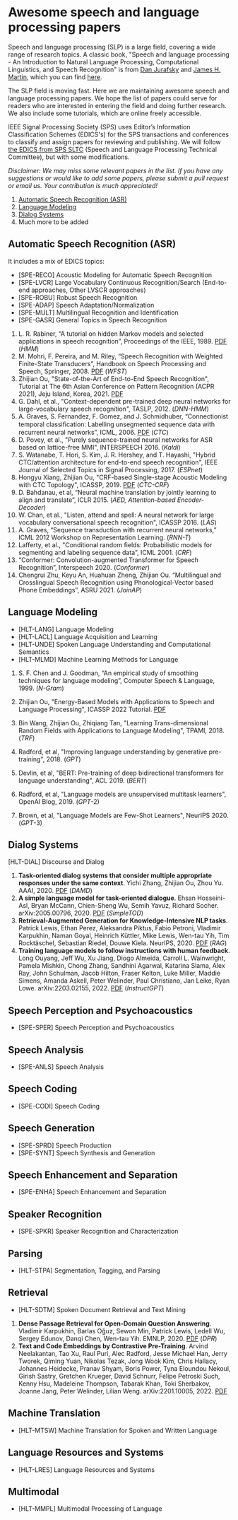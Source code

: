 # Awesome speech and language processing papers

Speech and language processing (SLP) is a large field, covering a wide range of research topics. A classic book, "Speech and language processing - An Introduction to Natural Language Processing, Computational Linguistics, and Speech Recognition" is from [Dan Jurafsky](http://web.stanford.edu/people/jurafsky/) and [James H. Martin](http://www.cs.colorado.edu/~martin/), which you can find [here](https://web.stanford.edu/~jurafsky/slp3/). 

The SLP field is moving fast. Here we are maintaining awesome speech and language processing papers. We hope the list of papers could serve for readers who are interested in entering the field and doing further research. We also include some tutorials, which are online freely accessible.

IEEE Signal Processing Society (SPS) uses Editor’s Information Classification Schemes (EDICS's) for the SPS transactions and conferences to classify and assign papers for reviewing and publishing. We will follow [the EDICS from SPS SLTC](https://signalprocessingsociety.org/community-involvement/speech-and-language-processing/edics) (Speech and Language Processing Technical Committee), but with some modifications.

_Disclaimer: We may miss some relevant papers in the list. If you have any suggestions or would like to add some papers, please submit a pull request or email us. Your contribution is much appreciated!_

1. [Automatic Speech Recognition (ASR)](#automatic-speech-recognition-asr)
2. [Language Modeling](#language-modeling)
3. [Dialog Systems](#dialog-systems)
4. Much more to be added


## Automatic Speech Recognition (ASR)

It includes a mix of EDICS topics:
- [SPE-RECO] Acoustic Modeling for Automatic Speech Recognition
- [SPE-LVCR] Large Vocabulary Continuous Recognition/Search (End-to-end approaches, Other LVSCR approaches)
- [SPE-ROBU] Robust Speech Recognition
- [SPE-ADAP] Speech Adaptation/Normalization
- [SPE-MULT] Multilingual Recognition and Identification
- [SPE-GASR] General Topics in Speech Recognition



1. L. R. Rabiner, “A tutorial on hidden Markov models and selected applications in speech recognition”, Proceedings of the IEEE, 1989. [PDF](https://web.ece.ucsb.edu/Faculty/Rabiner/ece259/Reprints/tutorial%20on%20hmm%20and%20applications.pdf) (_HMM_)
2. M. Mohri, F. Pereira, and M. Riley, “Speech Recognition with Weighted Finite-State Transducers”, Handbook on Speech Processing and Speech, Springer, 2008. [PDF](https://cs.nyu.edu/~mohri/pub/hbka.pdf) (_WFST_)
3. Zhijian Ou, "State-of-the-Art of End-to-End Speech Recognition", Tutorial at The 6th Asian Conference on Pattern Recognition (ACPR 2021), Jeju Island, Korea, 2021.  [PDF](http://oa.ee.tsinghua.edu.cn/~ouzhijian/pdf/ACPR2021%20Tutorial%20State-of-the-Art%20of%20End-to-End%20Speech%20Recognition.pdf)
4. G. Dahl, et al., "Context-dependent pre-trained deep neural networks for large-vocabulary speech recognition", TASLP, 2012. (_DNN-HMM_)
5. A. Graves, S. Fernandez, F. Gomez, and J. Schmidhuber, “Connectionist temporal classiﬁcation: Labelling unsegmented sequence data with recurrent neural networks”, ICML, 2006. [PDF](https://www.cs.toronto.edu/~graves/icml_2006.pdf) (_CTC_)
6. D. Povey, et al., "Purely sequence-trained neural networks for ASR based on lattice-free MMI", INTERSPEECH 2016. (_Kaldi_)
7. S. Watanabe, T. Hori, S. Kim, J. R. Hershey, and T. Hayashi, "Hybrid CTC/attention architecture for end-to-end speech recognition", IEEE Journal of Selected Topics in Signal Processing, 2017. (_ESPnet_)
8. Hongyu Xiang, Zhijian Ou, "CRF-based Single-stage Acoustic Modeling with CTC Topology", ICASSP, 2019. [PDF](http://oa.ee.tsinghua.edu.cn/~ouzhijian/pdf/ctc-crf.pdf) (_CTC-CRF_)
9. D. Bahdanau, et al, “Neural machine translation by jointly learning to align and translate”, ICLR 2015. (_AED, Attention-based Encoder-Decoder_)
10. W. Chan, et al., "Listen, attend and spell: A neural network for large vocabulary conversational speech recognition", ICASSP 2016. (_LAS_)
11. A. Graves, “Sequence transduction with recurrent neural networks,” ICML 2012 Workshop on Representation Learning. (_RNN-T_)
12. Lafferty, et al., "Conditional random fields: Probabilistic models for segmenting and labeling sequence data”, ICML 2001. (_CRF_)
13. “Conformer: Convolution-augmented Transformer for Speech Recognition”, Interspeech 2020. (_Conformer_)
14. Chengrui Zhu, Keyu An, Huahuan Zheng, Zhijian Ou. “Multilingual and Crosslingual Speech Recognition using Phonological-Vector based Phone Embeddings”, ASRU 2021. (_JoinAP_)

## Language Modeling
- [HLT-LANG] Language Modeling
- [HLT-LACL] Language Acquisition and Learning
- [HLT-UNDE] Spoken Language Understanding and Computational Semantics
- [HLT-MLMD] Machine Learning Methods for Language

1. S. F. Chen and J. Goodman, “An empirical study of smoothing techniques for language modeling”, Computer Speech & Language, 1999. (_N-Gram_)

2. Zhijian Ou, "Energy-Based Models with Applications to Speech and Language Processing", ICASSP 2022 Tutorial. [PDF](http://oa.ee.tsinghua.edu.cn/~ouzhijian/ICASSP2022/ICASSP2022_Tutorial_EBM.pdf)

3. Bin Wang, Zhijian Ou, Zhiqiang Tan, "Learning Trans-dimensional Random Fields with Applications to Language Modeling", TPAMI, 2018. (_TRF_)

4. Radford, et al, "Improving language understanding by generative pre-training", 2018. (_GPT_)

5. Devlin, et al, "BERT: Pre-training of deep bidirectional transformers for language understanding", ACL 2019. (_BERT_)

6. Radford, et al, "Language models are unsupervised multitask learners", OpenAI Blog, 2019. (_GPT_-2)

7. Brown, et al, "Language Models are Few-Shot Learners", NeurIPS 2020. (_GPT_-3)



## Dialog Systems
[HLT-DIAL] Discourse and Dialog

1.  **Task-oriented dialog systems that consider multiple appropriate responses under the same context**. Yichi Zhang, Zhijian Ou, Zhou Yu. AAAI, 2020. [PDF](https://arxiv.org/pdf/1911.10484.pdf) (_DAMD_)
2. **A simple language model for task-oriented dialogue**. Ehsan Hosseini-Asl, Bryan McCann, Chien-Sheng Wu, Semih Yavuz, Richard Socher. arXiv:2005.00796, 2020. [PDF](https://arxiv.org/pdf/2005.00796.pdf) (_SimpleTOD_)
3. **Retrieval-Augmented Generation for Knowledge-Intensive NLP tasks**. Patrick Lewis, Ethan Perez, Aleksandra Piktus, Fabio Petroni, Vladimir Karpukhin, Naman Goyal, Heinrich Küttler, Mike Lewis, Wen-tau Yih, Tim Rocktäschel, Sebastian Riedel, Douwe Kiela. NeurIPS, 2020. [PDF](https://arxiv.org/pdf/2005.11401.pdf) (_RAG_)
4. **Training language models to follow instructions with human feedback**. Long Ouyang, Jeff Wu, Xu Jiang, Diogo Almeida, Carroll L. Wainwright, Pamela Mishkin, Chong Zhang, Sandhini Agarwal, Katarina Slama, Alex Ray, John Schulman, Jacob Hilton, Fraser Kelton, Luke Miller, Maddie Simens, Amanda Askell, Peter Welinder, Paul Christiano, Jan Leike, Ryan Lowe. arXiv:2203.02155, 2022. [PDF](https://arxiv.org/pdf/2203.02155.pdf) (_InstructGPT_)

## Speech Perception and Psychoacoustics
- [SPE-SPER] Speech Perception and Psychoacoustics

## Speech Analysis
- [SPE-ANLS] Speech Analysis

## Speech Coding
- [SPE-CODI] Speech Coding

## Speech Generation
- [SPE-SPRD] Speech Production
- [SPE-SYNT] Speech Synthesis and Generation

## Speech Enhancement and Separation
- [SPE-ENHA] Speech Enhancement and Separation

## Speaker Recognition
- [SPE-SPKR] Speaker Recognition and Characterization

## Parsing
- [HLT-STPA] Segmentation, Tagging, and Parsing

## Retrieval
- [HLT-SDTM] Spoken Document Retrieval and Text Mining

1. **Dense Passage Retrieval for Open-Domain Question Answering**. Vladimir Karpukhin, Barlas Oğuz, Sewon Min, Patrick Lewis, Ledell Wu, Sergey Edunov, Danqi Chen, Wen-tau Yih. EMNLP, 2020. [PDF](https://arxiv.org/pdf/2004.04906.pdf) (_DPR_)
2. **Text and Code Embeddings by Contrastive Pre-Training**. Arvind Neelakantan, Tao Xu, Raul Puri, Alec Radford, Jesse Michael Han, Jerry Tworek, Qiming Yuan, Nikolas Tezak, Jong Wook Kim, Chris Hallacy, Johannes Heidecke, Pranav Shyam, Boris Power, Tyna Eloundou Nekoul, Girish Sastry, Gretchen Krueger, David Schnurr, Felipe Petroski Such, Kenny Hsu, Madeleine Thompson, Tabarak Khan, Toki Sherbakov, Joanne Jang, Peter Welinder, Lilian Weng. arXiv:2201.10005, 2022. [PDF](https://arxiv.org/pdf/2201.10005.pdf)

## Machine Translation
- [HLT-MTSW] Machine Translation for Spoken and Written Language

## Language Resources and Systems
- [HLT-LRES] Language Resources and Systems

## Multimodal
- [HLT-MMPL] Multimodal Processing of Language
